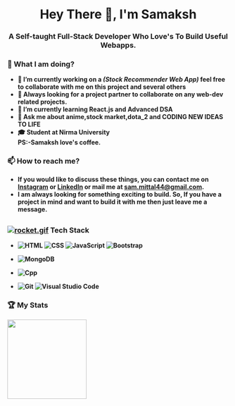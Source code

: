 
<h1 align="center">Hey There 👋, I'm Samaksh </h1>
<h3 align="center"> A <strong> Self-taught Full-Stack Developer <strong/> Who Love's To Build Useful Webapps.</h3>

### 🌱 What I am doing?
- 🔭 I’m currently working on a *(Stock Recommender Web App)* feel free to collaborate with me on this project and several others 
- 👯 Always looking for a project partner to collaborate on any web-dev related projects.
- 🌱 I’m currently learning React.js and Advanced DSA
- 💬 Ask me about <strong> anime,stock market,dota_2 </strong> and <strong> CODING NEW IDEAS TO LIFE </strong>
- 🎓 Student at Nirma University
     <br>
     PS:-Samaksh love's coffee.

### 📫 How to reach me?
- If you would like to discuss these things, you can contact me on [Instagram](https://www.instagram.com/mittal.sam/) or [LinkedIn](https://www.linkedin.com/in/samaksh-mittal-967447168/) or mail me at sam.mittal44@gmail.com.
- I am always looking for something exciting to build. So, If you have a project in mind and want to build it with me then just leave me a message.
##
### [![rocket.gif](https://s4.gifyu.com/images/rocket.gif)](https://gifyu.com/image/ZySM) Tech Stack

- ![HTML](https://img.shields.io/badge/-HTML-333333?style=centerme&logo=HTML5)
  ![CSS](https://img.shields.io/badge/-CSS-333333?style=flat&logo=CSS3&logoColor=1572B6)
  ![JavaScript](https://img.shields.io/badge/-JavaScript-333333?style=flat&logo=javascript)
  ![Bootstrap](https://img.shields.io/badge/-Bootstrap-333333?style=flat&logo=bootstrap&logoColor=563D7C)

- ![MongoDB](https://img.shields.io/badge/-MongoDB-333333?style=flat&logo=mongodb)

- ![Cpp](https://img.shields.io/badge/-C++-333333.svg?style=flat&logo=c%2B%2B&logoColor=yellow)

- ![Git](https://img.shields.io/badge/-Git-333333?style=flat&logo=git)
  ![Visual Studio Code](https://img.shields.io/badge/-VSCode-333333?style=flat&logo=visual-studio-code&logoColor=007ACC)

### 🏆&nbsp;My Stats
<p align="left">
<a href="https://github.com/mittalsam20">
  <img height="180em" src="https://github-readme-stats.vercel.app/api?username=mittalsam20&show_icons=true&theme=algolia&include_all_commits=true&count_private=true" />
</a>
